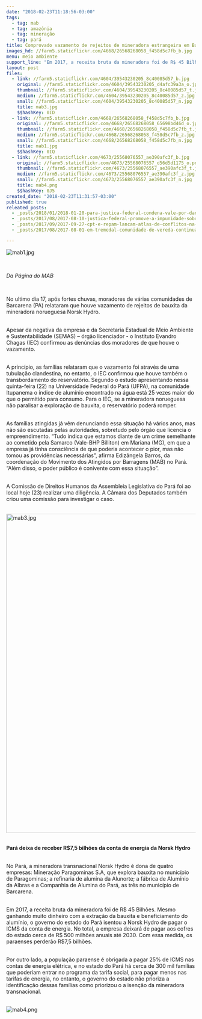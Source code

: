 ```yaml
---
date: "2018-02-23T11:18:56-03:00"
tags:
  - tag: mab
  - tag: amazônia
  - tag: mineração
  - tag: pará
title: Comprovado vazamento de rejeitos de mineradora estrangeira em Barcarena (PA)
images_hd: //farm5.staticflickr.com/4668/26568268058_f458d5c7fb_b.jpg
menu: meio ambiente
support_line: "Em 2017, a receita bruta da mineradora foi de R$ 45 Bilhões."
layout: post
files:
  - link: //farm5.staticflickr.com/4604/39543230205_8c40085d57_b.jpg
    original: //farm5.staticflickr.com/4604/39543230205_d4afc39a3a_o.jpg
    thumbnail: //farm5.staticflickr.com/4604/39543230205_8c40085d57_t.jpg
    medium: //farm5.staticflickr.com/4604/39543230205_8c40085d57_z.jpg
    small: //farm5.staticflickr.com/4604/39543230205_8c40085d57_n.jpg
    title: mab3.jpg
    $$hashKey: 0ID
  - link: //farm5.staticflickr.com/4668/26568268058_f458d5c7fb_b.jpg
    original: //farm5.staticflickr.com/4668/26568268058_65698bd46d_o.jpg
    thumbnail: //farm5.staticflickr.com/4668/26568268058_f458d5c7fb_t.jpg
    medium: //farm5.staticflickr.com/4668/26568268058_f458d5c7fb_z.jpg
    small: //farm5.staticflickr.com/4668/26568268058_f458d5c7fb_n.jpg
    title: mab1.jpg
    $$hashKey: 0IQ
  - link: //farm5.staticflickr.com/4673/25568076557_ae390afc3f_b.jpg
    original: //farm5.staticflickr.com/4673/25568076557_d56d5d1175_o.png
    thumbnail: //farm5.staticflickr.com/4673/25568076557_ae390afc3f_t.jpg
    medium: //farm5.staticflickr.com/4673/25568076557_ae390afc3f_z.jpg
    small: //farm5.staticflickr.com/4673/25568076557_ae390afc3f_n.jpg
    title: mab4.png
    $$hashKey: 0J5
created_date: "2018-02-23T11:31:57-03:00"
published: true
releated_posts:
  - _posts/2018/01/2018-01-20-para-justica-federal-condena-vale-por-danos-ambientais-em-comunidades-quilombolas.md
  - _posts/2017/08/2017-08-10-justica-federal-promove-a-impunidade-sobre-o-crime-ambiental-de-mariana.md
  - _posts/2017/09/2017-09-27-cpt-e-repam-lancam-atlas-de-conflitos-na-amazonia-nesta-quinta-feira.md
  - _posts/2017/08/2017-08-01-em-tremedal-comunidade-de-vereda-continua-apreensiva-com-a-mineradora.md

---
```

<p><img alt="mab1.jpg" src="//farm5.staticflickr.com/4668/26568268058_f458d5c7fb_b.jpg" /></p>

<p>&nbsp;</p>

<p><em>Da P&aacute;gina do MAB</em></p>

<p>&nbsp;</p>

<p>No ultimo dia 17, ap&oacute;s fortes chuvas, moradores de v&aacute;rias comunidades de Barcarena (PA) relataram que houve vazamento de rejeitos de bauxita da mineradora norueguesa Norsk Hydro.</p>

<p><br />
Apesar da negativa da empresa e da Secretaria Estadual de Meio Ambiente e Sustentabilidade (SEMAS) &ndash; &oacute;rg&atilde;o licenciador - o Instituto Evandro Chagas (IEC) confirmou as den&uacute;ncias dos moradores de que houve o vazamento.</p>

<p><br />
A princ&iacute;pio, as fam&iacute;lias relataram que o vazamento foi atrav&eacute;s de uma tubula&ccedil;&atilde;o clandestina, no entanto, o IEC confirmou que houve tamb&eacute;m o transbordamento do reservat&oacute;rio. Segundo o estudo apresentando nessa quinta-feira (22) na Universidade Federal do Par&aacute; (UFPA), na comunidade Itupanema o &iacute;ndice de alum&iacute;nio encontrado na &aacute;gua est&aacute; 25 vezes maior do que o permitido para consumo. Para o IEC, se a mineradora norueguesa n&atilde;o paralisar a explora&ccedil;&atilde;o de bauxita, o reservat&oacute;rio poder&aacute; romper.</p>

<p><br />
As fam&iacute;lias atingidas j&aacute; v&ecirc;m denunciando essa situa&ccedil;&atilde;o h&aacute; v&aacute;rios anos, mas n&atilde;o s&atilde;o escutadas pelas autoridades, sobretudo pelo &oacute;rg&atilde;o que licencia o empreendimento. &ldquo;Tudo indica que estamos diante de um crime semelhante ao cometido pela Samarco (Vale-BHP Billiton) em Mariana (MG), em que a empresa j&aacute; tinha consci&ecirc;ncia de que poderia acontecer o pior, mas n&atilde;o tomou as provid&ecirc;ncias necess&aacute;rias&rdquo;, afirma Ediz&acirc;ngela Barros, da coordena&ccedil;&atilde;o do Movimento dos Atingidos por Barragens (MAB) no Par&aacute;. &ldquo;Al&eacute;m disso, o poder p&uacute;blico &eacute; conivente com essa situa&ccedil;&atilde;o&rdquo;.</p>

<p><br />
A Comiss&atilde;o de Direitos Humanos da Assembleia Legislativa do Par&aacute; foi ao local hoje (23) realizar uma dilig&ecirc;ncia. A C&acirc;mara dos Deputados tamb&eacute;m criou uma comiss&atilde;o para investigar o caso.</p>

<p><br />
<img alt="mab3.jpg" height="849" src="//farm5.staticflickr.com/4604/39543230205_8c40085d57_b.jpg" width="600" /></p>

<p><br />
<strong>Par&aacute; deixa de receber R$7,5 bilh&otilde;es da conta de energia da Norsk Hydro</strong></p>

<p><br />
No Par&aacute;, a mineradora transnacional Norsk Hydro &eacute; dona de quatro empresas: Minera&ccedil;&atilde;o Paragominas S.A, que explora bauxita no munic&iacute;pio de Paragominas; a refinaria de alumina da Alunorte; a f&aacute;brica de Alum&iacute;nio da Albras e a Companhia de Alumina do Par&aacute;, as tr&ecirc;s no munic&iacute;pio de Barcarena.</p>

<p><br />
Em 2017, a receita bruta da mineradora foi de R$ 45 Bilh&otilde;es. Mesmo ganhando muito dinheiro com a extra&ccedil;&atilde;o da bauxita e beneficiamento do alum&iacute;nio, o governo do estado do Par&aacute; isentou a Norsk Hydro de pagar o ICMS da conta de energia. No total, a empresa deixar&aacute; de pagar aos cofres do estado cerca de R$ 500 milh&otilde;es anuais at&eacute; 2030. Com essa medida, os paraenses perder&atilde;o R$7,5 bilh&otilde;es.</p>

<p><br />
Por outro lado, a popula&ccedil;&atilde;o paraense &eacute; obrigada a pagar 25% de ICMS nas contas de energia el&eacute;trica, e no estado do Par&aacute; h&aacute; cerca de 300 mil fam&iacute;lias que poderiam entrar no programa da tarifa social, para pagar menos nas tarifas de energia, no entanto, o governo do estado n&atilde;o prioriza a identifica&ccedil;&atilde;o dessas fam&iacute;lias como priorizou o a isen&ccedil;&atilde;o da mineradora transnacional.</p>

<p><br />
<img alt="mab4.png" src="//farm5.staticflickr.com/4673/25568076557_ae390afc3f_b.jpg" /></p>

<p>&nbsp;</p>

<p>&nbsp;</p>

<p>&nbsp;</p>
